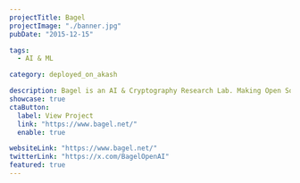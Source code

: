 ```yaml
---
projectTitle: Bagel
projectImage: "./banner.jpg"
pubDate: "2015-12-15"

tags:
  - AI & ML

category: deployed_on_akash

description: Bagel is an AI & Cryptography Research Lab. Making Open Source AI Monetizable leveraging novel cryptography.
showcase: true
ctaButton:
  label: View Project
  link: "https://www.bagel.net/"
  enable: true

websiteLink: "https://www.bagel.net/"
twitterLink: "https://x.com/BagelOpenAI"
featured: true
---
```

